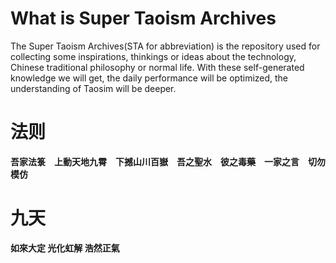 # What is Super Taoism Archives #

The Super Taoism Archives(STA for abbreviation) is the repository used for collecting some inspirations, thinkings or ideas about the technology, Chinese traditional philosophy or normal life. With these self-generated knowledge we will get, the daily performance will be optimized, the understanding of Taosim will be deeper.

# 法则 #

**吾家法箓　上動天地九霄　下撼山川百嶽　吾之聖水　彼之毒藥　一家之言　切勿模仿**

# 九天 #
**如來大定 光化虹解 浩然正氣**
